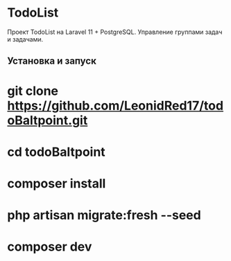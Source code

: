 # TodoList

Проект TodoList на Laravel 11 + PostgreSQL. Управление группами задач и задачами.

## Установка и запуск

# git clone https://github.com/LeonidRed17/todoBaltpoint.git
# cd todoBaltpoint
# composer install
# php artisan migrate:fresh --seed
# composer dev
